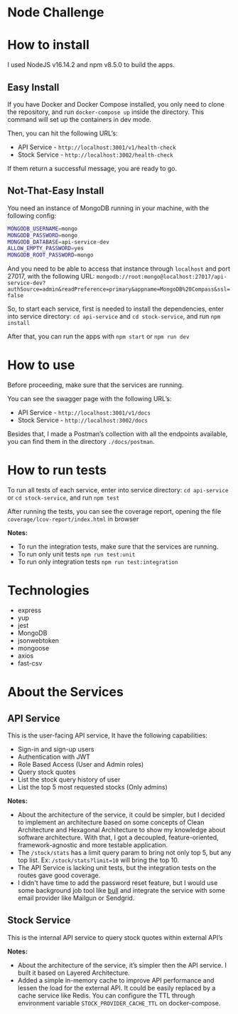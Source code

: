 # Node Challenge

# How to install

I used NodeJS v16.14.2 and npm v8.5.0 to build the apps.

## Easy Install

If you have Docker and Docker Compose installed, you only need to clone the repository, and run `docker-compose up` inside the directory. This command will set up the containers in dev mode.

Then, you can hit the following URL’s:

- API Service - `http://localhost:3001/v1/health-check`
- Stock Service - `http://localhost:3002/health-check`

If them return a successful message, you are ready to go.

## Not-That-Easy Install

You need an instance of MongoDB running in your machine, with the following config:

```bash
MONGODB_USERNAME=mongo
MONGODB_PASSWORD=mongo
MONGODB_DATABASE=api-service-dev
ALLOW_EMPTY_PASSWORD=yes
MONGODB_ROOT_PASSWORD=mongo
```

And you need to be able to access that instance through `localhost` and port 27017, with the following URL: `mongodb://root:mongo@localhost:27017/api-service-dev?authSource=admin&readPreference=primary&appname=MongoDB%20Compass&ssl=false`

So, to start each service, first is needed to install the dependencies, enter into service directory: `cd api-service` and `cd stock-service`, and run `npm install`

After that, you can run the apps with `npm start` or `npm run dev`

# How to use

Before proceeding, make sure that the services are running.

You can see the swagger page with the following URL’s:

- API Service - `http://localhost:3001/v1/docs`
- Stock Service - `http://localhost:3002/docs`

Besides that, I made a Postman’s collection with all the endpoints available, you can find them in the directory `./docs/postman`.

# How to run tests

To run all tests of each service, enter into service directory: `cd api-service` or `cd stock-service`, and run `npm test`

After running the tests, you can see the coverage report, opening the file `coverage/lcov-report/index.html` in browser

**Notes:**

- To run the integration tests, make sure that the services are running.
- To run only unit tests `npm run test:unit`
- To run only integration tests `npm run test:integration`

# Technologies

- express
- yup
- jest
- MongoDB
- jsonwebtoken
- mongoose
- axios
- fast-csv

# About the Services

## API Service

This is the user-facing API service, It have the following capabilities:

- Sign-in and sign-up users
- Authentication with JWT
- Role Based Access (User and Admin roles)
- Query stock quotes
- List the stock query history of user
- List the top 5 most requested stocks (Only admins)

**Notes:**

- About the architecture of the service, it could be simpler, but I decided to implement an architecture based on some concepts of Clean Architecture and Hexagonal Architecture to show my knowledge about software architecture. With that, I got a decoupled, feature-oriented, framework-agnostic and more testable application.
- The `/stock/stats`  has a limit query param to bring not only top 5, but any top list. Ex: `/stock/stats?limit=10` will bring the top 10.
- The API Service is lacking unit tests, but the integration tests on the routes gave good coverage.
- I didn't have time to add the password reset feature, but I would use some background job tool like [bull](https://github.com/OptimalBits/bull) and integrate the service with some email provider like Mailgun or Sendgrid.

## Stock Service

This is the internal API service to query stock quotes within external API’s

**Notes:**

- About the architecture of the service, it’s simpler then the API service. I built it based on Layered Architecture.
- Added a simple in-memory cache to improve API performance and lessen the load for the external API. It could be easily replaced by a cache service like Redis. You can configure the TTL through environment variable `STOCK_PROVIDER_CACHE_TTL` on docker-compose.